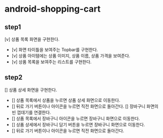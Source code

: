 # android-shopping-cart

## step1
[v] 상품 목록 화면을 구현한다.
  - [v] 화면 타이틀을 보여주는 Topbar를 구현한다.
  - [v] 상품 아이템에는 상품 이미지, 상품 이름, 상품 가격을 보여준다.
  - [v] 상품 목록을 보여주는 리스트를 구현한다.
  
## step2
[] 상품 상세 화면을 구현한다.
  - [] 상품 목록에서 상품을 누르면 상품 상세 화면으로 이동한다.
  - [] 뒤로 가기 버튼이나 아이콘을 누르면 직전 화면으로 돌아간다.
[] 장바구니 화면의 빈 껍데기를 연결한다.
  - [] 상품 목록에서 장바구니 아이콘을 누르면 장바구니 화면으로 이동한다.
  - [] 상품 상세에서 장바구니 담기 버튼을 누르면 장바구니 화면으로 이동한다.
  - [] 뒤로 가기 버튼이나 아이콘을 누르면 직전 화면으로 돌아간다.

